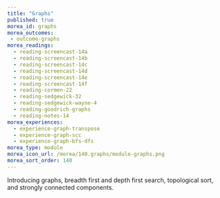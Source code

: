 ```yaml
---
title: "Graphs"
published: true
morea_id: graphs
morea_outcomes:
 - outcome-graphs
morea_readings:
  - reading-screencast-14a
  - reading-screencast-14b
  - reading-screencast-14c
  - reading-screencast-14d
  - reading-screencast-14e
  - reading-screencast-14f
  - reading-cormen-22
  - reading-sedgewick-32
  - reading-sedgewick-wayne-4
  - reading-goodrich-graphs
  - reading-notes-14
morea_experiences:
  - experience-graph-transpose
  - experience-graph-scc
  - experience-graph-bfs-dfs
morea_type: module
morea_icon_url: /morea/140.graphs/module-graphs.png
morea_sort_order: 140
---
```


Introducing graphs, breadth first and depth first search, topological sort, and strongly connected components.
